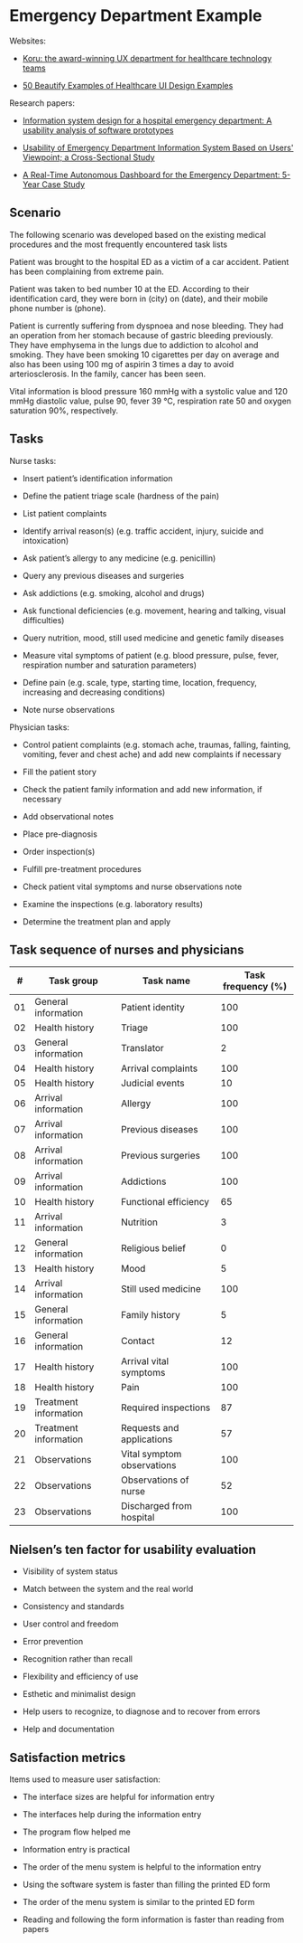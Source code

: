 # Emergency Department Example

Websites:

* [Koru: the award-winning UX department for healthcare technology teams](https://www.koruux.com/)

* [50 Beautify Examples of Healthcare UI Design Examples](https://www.koruux.com/50-examples-of-healthcare-UI/)

Research papers:

* [Information system design for a hospital emergency department: A usability analysis of software prototypes](https://www.sciencedirect.com/science/article/pii/S1532046409001191)

* [Usability of Emergency Department Information System Based on Users' Viewpoint; a Cross-Sectional Study](https://pmc.ncbi.nlm.nih.gov/articles/PMC9637262/)

* [A Real-Time Autonomous Dashboard for the Emergency Department: 5-Year Case Study](https://pmc.ncbi.nlm.nih.gov/articles/PMC6284143/)
 
## Scenario

The following scenario was developed based on the existing medical procedures and the most frequently encountered task lists 

Patient was brought to the hospital ED as a victim of a car accident. Patient has been complaining from extreme pain.

Patient was taken to bed number 10 at the ED. According to their identification
card, they were born in (city) on (date), and their mobile phone number is
(phone).

Patient is currently suffering from dyspnoea and nose bleeding. They had an
operation from her stomach because of gastric bleeding previously. They have
emphysema in the lungs due to addiction to alcohol and smoking. They have been
smoking 10 cigarettes per day on average and also has been using 100 mg of
aspirin 3 times a day to avoid arteriosclerosis. In the family, cancer has been
seen.

Vital information is blood pressure 160 mmHg with a systolic value and 120 mmHg
diastolic value, pulse 90, fever 39 °C, respiration rate 50 and oxygen
saturation 90%, respectively. 

## Tasks

Nurse tasks:

* Insert patient’s identification information

* Define the patient triage scale (hardness of the pain)

* List patient complaints

* Identify arrival reason(s) (e.g. traffic accident, injury, suicide and intoxication)

* Ask patient’s allergy to any medicine (e.g. penicillin)

* Query any previous diseases and surgeries

* Ask addictions (e.g. smoking, alcohol and drugs)

* Ask functional deficiencies (e.g. movement, hearing and talking, visual difficulties)

* Query nutrition, mood, still used medicine and genetic family diseases

* Measure vital symptoms of patient (e.g. blood pressure, pulse, fever, respiration number and saturation parameters)

* Define pain (e.g. scale, type, starting time, location, frequency, increasing and decreasing conditions)

* Note nurse observations

Physician tasks:

* Control patient complaints (e.g. stomach ache, traumas, falling, fainting, vomiting, fever and chest ache) and add new complaints if necessary

* Fill the patient story

* Check the patient family information and add new information, if necessary

* Add observational notes

* Place pre-diagnosis

* Order inspection(s)

* Fulfill pre-treatment procedures

* Check patient vital symptoms and nurse observations note

* Examine the inspections (e.g. laboratory results)

* Determine the treatment plan and apply

## Task sequence of nurses and physicians

| #  | Task group            | Task name                  | Task frequency (%) |
|----| --------------------- | -------------------------- | -------------------|
| 01 | General information   | Patient identity           | 100 |
| 02 | Health history        | Triage                     | 100 |
| 03 | General information   | Translator                 | 2   |
| 04 | Health history        | Arrival complaints         | 100 |
| 05 | Health history        | Judicial events            | 10  |
| 06 | Arrival information   | Allergy                    | 100 |
| 07 | Arrival information   | Previous diseases          | 100 |
| 08 | Arrival information   | Previous surgeries         | 100 |
| 09 | Arrival information   | Addictions                 | 100 |
| 10 | Health history        | Functional efficiency      | 65  |
| 11 | Arrival information   | Nutrition                  | 3   |
| 12 | General information   | Religious belief           | 0   |
| 13 | Health history        | Mood                       | 5   |
| 14 | Arrival information   | Still used medicine        | 100 |
| 15 | General information   | Family history             | 5   |
| 16 | General information   | Contact                    | 12  |
| 17 | Health history        | Arrival vital symptoms     | 100 |
| 18 | Health history        | Pain                       | 100 |
| 19 | Treatment information | Required inspections       | 87  |
| 20 | Treatment information | Requests and applications  | 57  |
| 21 | Observations          | Vital symptom observations | 100 |
| 22 | Observations          | Observations of nurse      | 52  |
| 23 | Observations          | Discharged from hospital   | 100 |

## Nielsen’s ten factor for usability evaluation

* Visibility of system status

* Match between the system and the real world
  
* Consistency and standards

* User control and freedom

* Error prevention

* Recognition rather than recall

* Flexibility and efficiency of use

* Esthetic and minimalist design
* Help users to recognize, to diagnose and to recover from errors

* Help and documentation

## Satisfaction metrics

Items used to measure user satisfaction:

* The interface sizes are helpful for information entry

* The interfaces help during the information entry

* The program flow helped me

* Information entry is practical

* The order of the menu system is helpful to the information entry

* Using the software system is faster than filling the printed ED form

* The order of the menu system is similar to the printed ED form

* Reading and following the form information is faster than reading from papers
  